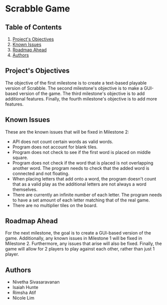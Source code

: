 # Scrabble Game

## Table of Contents

1. [Project's Objectives](#Project's-Objectives)
2. [Known Issues](#Known-Issues)
3. [Roadmap Ahead](#Roadmap-Ahead)
4. [Authors](#Authors)

<!-- Project's Objectives -->
## Project's Objectives

The objective of the first milestone is to create a text-based playable version of Scrabble. The
second milestone's objective is to make a GUI-based version of the game. The third milestone's
objective is to add additional features. Finally, the fourth milestone's objective is to add more
features.


<!-- Known Issues -->
## Known Issues
These are the known issues that will be fixed in Milestone 2:
* API does not count certain words as valid words.
* Program does not account for blank tiles.
* Program does not check to see if the first word is placed on middle square.
* Program does not check if the word that is placed is not overlapping another word. The program needs to check that the added word is connected and not floating.
* When placing letters that add onto a word, the program doesn't count that as a valid play as the additional letters are not always a word themselves. 
* There are currently an infinite number of each letter. The program needs to have a set amount of each letter matching that of the real game. 
* There are no multiplier tiles on the board.

<!-- Roadmap Ahead -->
## Roadmap Ahead
For the next milestone, the goal is to create a GUI-based version of the game.
Additionally, any known issues in Milestone 1 will be fixed in Milestone 2. Furthermore, any
issues that arise will also be fixed. Finally, the game will allow for 2 players to play against each other,
rather than just 1 player. 

<!-- Authors -->
## Authors
* Nivetha Sivasaravanan
* Isaiah Hunte
* Rimsha Atif
* Nicole Lim
